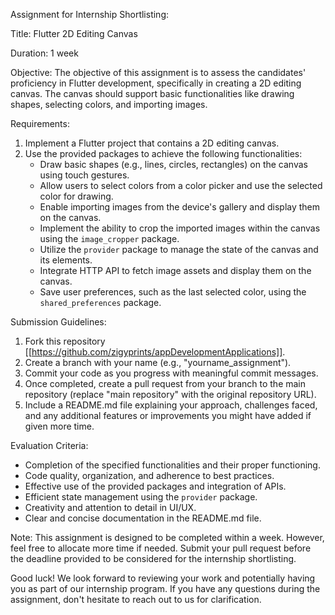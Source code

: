 Assignment for Internship Shortlisting:

Title: Flutter 2D Editing Canvas

Duration: 1 week

Objective: The objective of this assignment is to assess the candidates' proficiency in Flutter development, specifically in creating a 2D editing canvas. The canvas should support basic functionalities like drawing shapes, selecting colors, and importing images.

Requirements:
1. Implement a Flutter project that contains a 2D editing canvas.
2. Use the provided packages to achieve the following functionalities:
   - Draw basic shapes (e.g., lines, circles, rectangles) on the canvas using touch gestures.
   - Allow users to select colors from a color picker and use the selected color for drawing.
   - Enable importing images from the device's gallery and display them on the canvas.
   - Implement the ability to crop the imported images within the canvas using the `image_cropper` package.
   - Utilize the `provider` package to manage the state of the canvas and its elements.
   - Integrate HTTP API to fetch image assets and display them on the canvas.
   - Save user preferences, such as the last selected color, using the `shared_preferences` package.

Submission Guidelines:
1. Fork this repository [[https://github.com/zigyprints/appDevelopmentApplications]].
2. Create a branch with your name (e.g., "yourname_assignment").
3. Commit your code as you progress with meaningful commit messages.
4. Once completed, create a pull request from your branch to the main repository (replace "main repository" with the original repository URL).
5. Include a README.md file explaining your approach, challenges faced, and any additional features or improvements you might have added if given more time.

Evaluation Criteria:
- Completion of the specified functionalities and their proper functioning.
- Code quality, organization, and adherence to best practices.
- Effective use of the provided packages and integration of APIs.
- Efficient state management using the `provider` package.
- Creativity and attention to detail in UI/UX.
- Clear and concise documentation in the README.md file.

Note: This assignment is designed to be completed within a week. However, feel free to allocate more time if needed. Submit your pull request before the deadline provided to be considered for the internship shortlisting.

Good luck! We look forward to reviewing your work and potentially having you as part of our internship program. If you have any questions during the assignment, don't hesitate to reach out to us for clarification.

